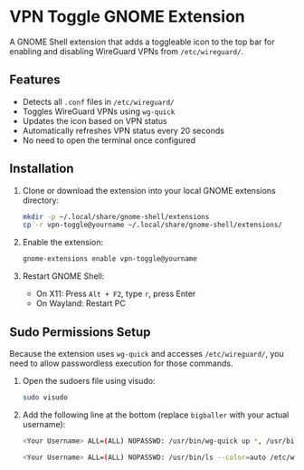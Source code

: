 # VPN Toggle GNOME Extension

A GNOME Shell extension that adds a toggleable icon to the top bar for enabling and disabling WireGuard VPNs from `/etc/wireguard/`.

## Features

- Detects all `.conf` files in `/etc/wireguard/`
- Toggles WireGuard VPNs using `wg-quick`
- Updates the icon based on VPN status
- Automatically refreshes VPN status every 20 seconds
- No need to open the terminal once configured

## Installation

1. Clone or download the extension into your local GNOME extensions directory:

   ```bash
   mkdir -p ~/.local/share/gnome-shell/extensions
   cp -r vpn-toggle@yourname ~/.local/share/gnome-shell/extensions/
   ```

2. Enable the extension:

   ```bash
   gnome-extensions enable vpn-toggle@yourname
   ```

3. Restart GNOME Shell:

   - On X11: Press `Alt + F2`, type `r`, press Enter  
   - On Wayland: Restart PC

## Sudo Permissions Setup

Because the extension uses `wg-quick` and accesses `/etc/wireguard/`, you need to allow passwordless execution for those commands.

1. Open the sudoers file using visudo:

   ```bash
   sudo visudo
   ```

2. Add the following line at the bottom (replace `bigballer` with your actual username):

   ```bash
   <Your Username> ALL=(ALL) NOPASSWD: /usr/bin/wg-quick up *, /usr/bin/wg-quick down *

   <Your Username> ALL=(ALL) NOPASSWD: /usr/bin/ls --color=auto /etc/wireguard

   ```